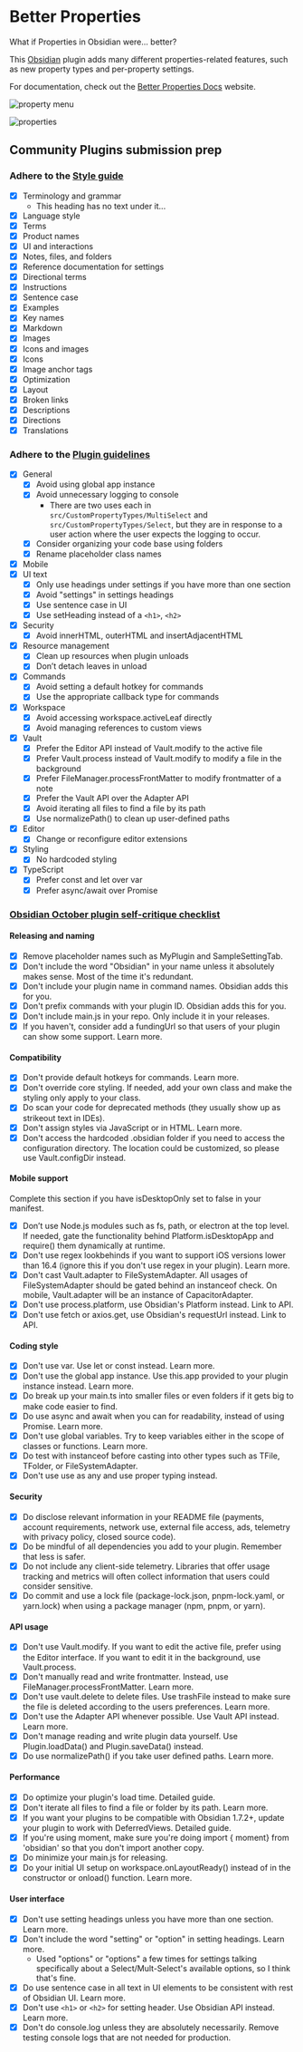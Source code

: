 # Better Properties

What if Properties in Obsidian were... better?

This [Obsidian](https://obsidian.md) plugin adds many different properties-related features, such as new property types and per-property settings.

For documentation, check out the [Better Properties Docs](https://better-properties.unxok.com) website.

![property menu](/demo-assets/property-menu.png)

![properties](/demo-assets/properties.png)

## Community Plugins submission prep

### Adhere to the [Style guide](https://help.obsidian.md/style-guide#Directions)

- [x] Terminology and grammar
  - This heading has no text under it...
- [x] Language style
- [x] Terms
- [x] Product names
- [x] UI and interactions
- [x] Notes, files, and folders
- [x] Reference documentation for settings
- [x] Directional terms
- [x] Instructions
- [x] Sentence case
- [x] Examples
- [x] Key names
- [x] Markdown
- [x] Images
- [x] Icons and images
- [x] Icons
- [x] Image anchor tags
- [x] Optimization
- [x] Layout
- [x] Broken links
- [x] Descriptions
- [x] Directions
- [x] Translations

### Adhere to the [Plugin guidelines](https://docs.obsidian.md/Plugins/Releasing/Plugin+guidelines)

- [x] General
  - [x] Avoid using global app instance
  - [x] Avoid unnecessary logging to console
    - There are two uses each in `src/CustomPropertyTypes/MultiSelect` and `src/CustomPropertyTypes/Select`, but they are in response to a user action where the user expects the logging to occur.
  - [x] Consider organizing your code base using folders
  - [x] Rename placeholder class names
- [x] Mobile
- [x] UI text
  - [x] Only use headings under settings if you have more than one section
  - [x] Avoid "settings" in settings headings
  - [x] Use sentence case in UI
  - [x] Use setHeading instead of a `<h1>`, `<h2>`
- [x] Security
  - [x] Avoid innerHTML, outerHTML and insertAdjacentHTML
- [x] Resource management
  - [x] Clean up resources when plugin unloads
  - [x] Don’t detach leaves in unload
- [x] Commands
  - [x] Avoid setting a default hotkey for commands
  - [x] Use the appropriate callback type for commands
- [x] Workspace
  - [x] Avoid accessing workspace.activeLeaf directly
  - [x] Avoid managing references to custom views
- [x] Vault
  - [x] Prefer the Editor API instead of Vault.modify to the active file
  - [x] Prefer Vault.process instead of Vault.modify to modify a file in the background
  - [x] Prefer FileManager.processFrontMatter to modify frontmatter of a note
  - [x] Prefer the Vault API over the Adapter API
  - [x] Avoid iterating all files to find a file by its path
  - [x] Use normalizePath() to clean up user-defined paths
- [x] Editor
  - [x] Change or reconfigure editor extensions
- [x] Styling
  - [x] No hardcoded styling
- [x] TypeScript
  - [x] Prefer const and let over var
  - [x] Prefer async/await over Promise

### [Obsidian October plugin self-critique checklist](https://docs.obsidian.md/oo/plugin)

#### Releasing and naming

- [x] Remove placeholder names such as MyPlugin and SampleSettingTab.
- [x] Don't include the word "Obsidian" in your name unless it absolutely makes sense. Most of the time it's redundant.
- [x] Don't include your plugin name in command names. Obsidian adds this for you.
- [x] Don't prefix commands with your plugin ID. Obsidian adds this for you.
- [x] Don't include main.js in your repo. Only include it in your releases.
- [x] If you haven't, consider add a fundingUrl so that users of your plugin can show some support. Learn more.

#### Compatibility

- [x] Don't provide default hotkeys for commands. Learn more.
- [x] Don't override core styling. If needed, add your own class and make the styling only apply to your class.
- [x] Do scan your code for deprecated methods (they usually show up as strikeout text in IDEs).
- [x] Don't assign styles via JavaScript or in HTML. Learn more.
- [x] Don't access the hardcoded .obsidian folder if you need to access the configuration directory. The location could be customized, so please use Vault.configDir instead.

#### Mobile support

Complete this section if you have isDesktopOnly set to false in your manifest.

- [x] Don’t use Node.js modules such as fs, path, or electron at the top level. If needed, gate the functionality behind Platform.isDesktopApp and require() them dynamically at runtime.
- [x] Don't use regex lookbehinds if you want to support iOS versions lower than 16.4 (ignore this if you don't use regex in your plugin). Learn more.
- [x] Don't cast Vault.adapter to FileSystemAdapter. All usages of FileSystemAdapter should be gated behind an instanceof check. On mobile, Vault.adapter will be an instance of CapacitorAdapter.
- [x] Don't use process.platform, use Obsidian's Platform instead. Link to API.
- [x] Don't use fetch or axios.get, use Obsidian's requestUrl instead. Link to API.

#### Coding style

- [x] Don't use var. Use let or const instead. Learn more.
- [x] Don't use the global app instance. Use this.app provided to your plugin instance instead. Learn more.
- [x] Do break up your main.ts into smaller files or even folders if it gets big to make code easier to find.
- [x] Do use async and await when you can for readability, instead of using Promise. Learn more.
- [x] Don't use global variables. Try to keep variables either in the scope of classes or functions. Learn more.
- [x] Do test with instanceof before casting into other types such as TFile, TFolder, or FileSystemAdapter.
- [x] Don't use use as any and use proper typing instead.

#### Security

- [x] Do disclose relevant information in your README file (payments, account requirements, network use, external file access, ads, telemetry with privacy policy, closed source code).
- [x] Do be mindful of all dependencies you add to your plugin. Remember that less is safer.
- [x] Do not include any client-side telemetry. Libraries that offer usage tracking and metrics will often collect information that users could consider sensitive.
- [x] Do commit and use a lock file (package-lock.json, pnpm-lock.yaml, or yarn.lock) when using a package manager (npm, pnpm, or yarn).

#### API usage

- [x] Don't use Vault.modify. If you want to edit the active file, prefer using the Editor interface. If you want to edit it in the background, use Vault.process.
- [x] Don't manually read and write frontmatter. Instead, use FileManager.processFrontMatter. Learn more.
- [x] Don't use vault.delete to delete files. Use trashFile instead to make sure the file is deleted according to the users preferences. Learn more.
- [x] Don't use the Adapter API whenever possible. Use Vault API instead. Learn more.
- [x] Don't manage reading and write plugin data yourself. Use Plugin.loadData() and Plugin.saveData() instead.
- [x] Do use normalizePath() if you take user defined paths. Learn more.

#### Performance

- [x] Do optimize your plugin's load time. Detailed guide.
- [x] Don't iterate all files to find a file or folder by its path. Learn more.
- [x] If you want your plugins to be compatible with Obsidian 1.7.2+, update your plugin to work with DeferredViews. Detailed guide.
- [x] If you're using moment, make sure you're doing import { moment} from 'obsidian' so that you don't import another copy.
- [x] Do minimize your main.js for releasing.
- [x] Do your initial UI setup on workspace.onLayoutReady() instead of in the constructor or onload() function. Learn more.

#### User interface

- [x] Don't use setting headings unless you have more than one section. Learn more.
- [x] Don't include the word "setting" or "option" in setting headings. Learn more.
  - Used "options" or "options" a few times for settings talking specifically about a Select/Mult-Select's available options, so I think that's fine.
- [x] Do use sentence case in all text in UI elements to be consistent with rest of Obsidian UI. Learn more.
- [x] Don't use `<h1>` or `<h2>` for setting header. Use Obsidian API instead. Learn more.
- [x] Don't do console.log unless they are absolutely necessarily. Remove testing console logs that are not needed for production.
